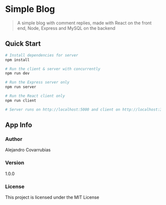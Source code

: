 # Simple Blog
> A simple blog with comment replies, made with React on the front end, Node, Express and MySQL on the backend

## Quick Start

``` bash
# Install dependencies for server
npm install

# Run the client & server with concurrently
npm run dev

# Run the Express server only
npm run server

# Run the React client only
npm run client

# Server runs on http://localhost:5000 and client on http://localhost:3000
```

## App Info

### Author

Alejandro Covarrubias

### Version

1.0.0

### License

This project is licensed under the MIT License